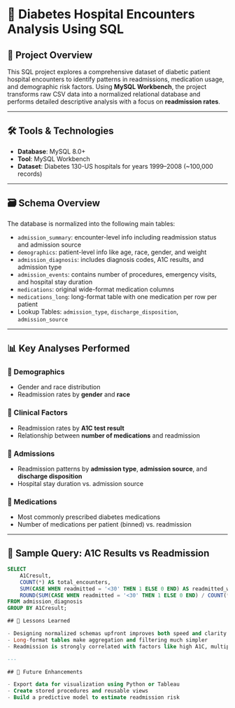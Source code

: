 # 🏥 Diabetes Hospital Encounters Analysis Using SQL

## 📌 Project Overview

This SQL project explores a comprehensive dataset of diabetic patient hospital encounters to identify patterns in readmissions, medication usage, and demographic risk factors. Using **MySQL Workbench**, the project transforms raw CSV data into a normalized relational database and performs detailed descriptive analysis with a focus on **readmission rates**.

---

## 🛠️ Tools & Technologies
- **Database**: MySQL 8.0+
- **Tool**: MySQL Workbench
- **Dataset**: Diabetes 130-US hospitals for years 1999–2008 (~100,000 records)

---

## 🗃️ Schema Overview

The database is normalized into the following main tables:

- `admission_summary`: encounter-level info including readmission status and admission source
- `demographics`: patient-level info like age, race, gender, and weight
- `admission_diagnosis`: includes diagnosis codes, A1C results, and admission type
- `admission_events`: contains number of procedures, emergency visits, and hospital stay duration
- `medications`: original wide-format medication columns
- `medications_long`: long-format table with one medication per row per patient
- Lookup Tables: `admission_type`, `discharge_disposition`, `admission_source`

---

## 📊 Key Analyses Performed

### 🔹 Demographics
- Gender and race distribution
- Readmission rates by **gender** and **race**

### 🔹 Clinical Factors
- Readmission rates by **A1C test result**
- Relationship between **number of medications** and readmission

### 🔹 Admissions
- Readmission patterns by **admission type**, **admission source**, and **discharge disposition**
- Hospital stay duration vs. admission source

### 🔹 Medications
- Most commonly prescribed diabetes medications
- Number of medications per patient (binned) vs. readmission

---

## 🧪 Sample Query: A1C Results vs Readmission
```sql
SELECT 
    A1Cresult,
    COUNT(*) AS total_encounters,
    SUM(CASE WHEN readmitted = '<30' THEN 1 ELSE 0 END) AS readmitted_within_30,
    ROUND(SUM(CASE WHEN readmitted = '<30' THEN 1 ELSE 0 END) / COUNT(*) * 100, 2) AS readmission_rate_30d
FROM admission_diagnosis
GROUP BY A1Cresult;

## 🧠 Lessons Learned

- Designing normalized schemas upfront improves both speed and clarity of analysis
- Long-format tables make aggregation and filtering much simpler
- Readmission is strongly correlated with factors like high A1C, multiple medications, and specific discharge types

---

## 🚀 Future Enhancements

- Export data for visualization using Python or Tableau
- Create stored procedures and reusable views
- Build a predictive model to estimate readmission risk
